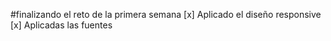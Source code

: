 #finalizando el reto de la primera semana
[x] Aplicado el diseño responsive
[x] Aplicadas las fuentes 
